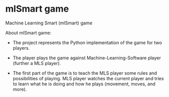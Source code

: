 # mlSmart game
Machine Learning Smart (mlSmart) game

About mlSmart game:

- The project represents the Python implementation of the game for two players. 

- The player plays the game against Machine-Learning-Software player (further a MLS player).

- The first part of the game is to teach the MLS player some rules and possibilities of playing. MLS player watches the current player and tries to learn what he is doing and how he plays (movement, moves, and more).



